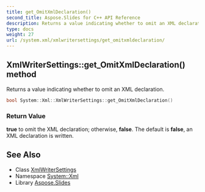 ```yaml
---
title: get_OmitXmlDeclaration()
second_title: Aspose.Slides for C++ API Reference
description: Returns a value indicating whether to omit an XML declaration.
type: docs
weight: 27
url: /system.xml/xmlwritersettings/get_omitxmldeclaration/
---
```

## XmlWriterSettings::get_OmitXmlDeclaration() method


Returns a value indicating whether to omit an XML declaration.

```cpp
bool System::Xml::XmlWriterSettings::get_OmitXmlDeclaration()
```


### Return Value

**true** to omit the XML declaration; otherwise, **false**. The default is **false**, an XML declaration is written.

## See Also

* Class [XmlWriterSettings](../)
* Namespace [System::Xml](../../)
* Library [Aspose.Slides](../../../)